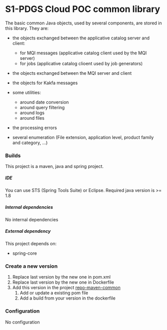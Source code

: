 S1-PDGS Cloud POC common library
=================================

The basic common Java objects, used by several components, are stored in this library. They are:

* the objects exchanged between the applicative catalog server and client:
  * for MQI messages (applicative catalog client used by the MQI server)
  * for jobs (applicative catalog clioent used by job generators) 
  
* the objects exchanged between the MQI server and client

* the objects for Kakfa messages

* some utilities:
  * around date conversion
  * around query filtering
  * around logs
  * around files
  
* the processing errors

* several enumeration (File extension, application level, product family and category, ...)

### Builds

This project is a maven, java and spring project.

##### IDE

You can use STS (Spring Tools Suite) or Eclipse.
Required java version is >= 1.8

##### Internal dependencies

No internal dependencies

##### External dependency

This project depends on:
* spring-core

### Create a new version

1. Replace last version by the new one in pom.xml
2. Replace last version by the new one in Dockerfile
3. Add this version in the project [repo-maven-common](https://conf.geohub.space/wo7/repo-maven-common)
   1. Add or update a existing pom file
   2. Add a build from your version in the dockerfile

### Configuration

No configuration
